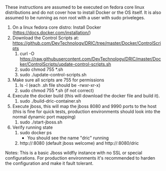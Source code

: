 These instructions are assumed to be executed on fedora core linux distributions and 
do not cover how to install Docker or the OS itself. It is also assumed to be running as
non root with a user with sudo priveleges.

1. On a linux fedora core distro: Install Docker (https://docs.docker.com/installation/)
2. Download the Control Scripts at: https://github.com/DevTechnology/DRIC/tree/master/Docker/ControlScripts
	1. curl -O https://raw.githubusercontent.com/DevTechnology/DRIC/master/Docker/ControlScripts/update-control-scripts.sh
	2. sudo chmod 755 *.sh
	3. sudo ./update-control-scripts.sh
3. Make sure all scripts are 755 for permissions
	1. ls -l (each .sh file should be -rwxr-xr-x)
	2. sudo chmod 755 *.sh (if not correct)
4. Execute the docker build (this will download the docker file and build it).
	1. sudo ./build-dric-container.sh
5. Execute jboss, this will map the jboss 8080 and 9990 ports to the host (this is fine for quick tests, 
	production environments should look into the normal dynamic port mapping)
	1. sudo ./start-jboss.sh
6. Verify running state
	1. sudo docker ps
		* You should see the name "dric" running
	2. http://<IP>:8080 (default jboss welcome) and http://<IP>:8080/dric

Notes: This is a basic Jboss wildfly instance with no SSL or special configurations. For production 
		environments it's recommended to harden the configuration and make it fault tolerant.
